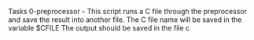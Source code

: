 Tasks
0-preprocessor - This script runs a C file through the preprocessor and save the result into another file.
	The C file name will be saved in the variable $CFILE
	The output should be saved in the file c
